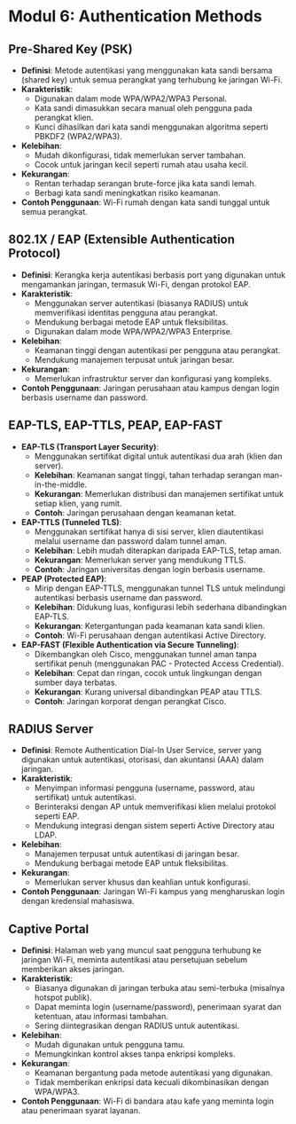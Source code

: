 # Modul 6: Authentication Methods

## Pre-Shared Key (PSK)

- **Definisi**: Metode autentikasi yang menggunakan kata sandi bersama (shared key) untuk semua perangkat yang terhubung ke jaringan Wi-Fi.
- **Karakteristik**:
  - Digunakan dalam mode WPA/WPA2/WPA3 Personal.
  - Kata sandi dimasukkan secara manual oleh pengguna pada perangkat klien.
  - Kunci dihasilkan dari kata sandi menggunakan algoritma seperti PBKDF2 (WPA2/WPA3).
- **Kelebihan**:
  - Mudah dikonfigurasi, tidak memerlukan server tambahan.
  - Cocok untuk jaringan kecil seperti rumah atau usaha kecil.
- **Kekurangan**:
  - Rentan terhadap serangan brute-force jika kata sandi lemah.
  - Berbagi kata sandi meningkatkan risiko keamanan.
- **Contoh Penggunaan**: Wi-Fi rumah dengan kata sandi tunggal untuk semua perangkat.

## 802.1X / EAP (Extensible Authentication Protocol)

- **Definisi**: Kerangka kerja autentikasi berbasis port yang digunakan untuk mengamankan jaringan, termasuk Wi-Fi, dengan protokol EAP.
- **Karakteristik**:
  - Menggunakan server autentikasi (biasanya RADIUS) untuk memverifikasi identitas pengguna atau perangkat.
  - Mendukung berbagai metode EAP untuk fleksibilitas.
  - Digunakan dalam mode WPA/WPA2/WPA3 Enterprise.
- **Kelebihan**:
  - Keamanan tinggi dengan autentikasi per pengguna atau perangkat.
  - Mendukung manajemen terpusat untuk jaringan besar.
- **Kekurangan**:
  - Memerlukan infrastruktur server dan konfigurasi yang kompleks.
- **Contoh Penggunaan**: Jaringan perusahaan atau kampus dengan login berbasis username dan password.

## EAP-TLS, EAP-TTLS, PEAP, EAP-FAST

- **EAP-TLS (Transport Layer Security)**:
  - Menggunakan sertifikat digital untuk autentikasi dua arah (klien dan server).
  - **Kelebihan**: Keamanan sangat tinggi, tahan terhadap serangan man-in-the-middle.
  - **Kekurangan**: Memerlukan distribusi dan manajemen sertifikat untuk setiap klien, yang rumit.
  - **Contoh**: Jaringan perusahaan dengan keamanan ketat.
- **EAP-TTLS (Tunneled TLS)**:
  - Menggunakan sertifikat hanya di sisi server, klien diautentikasi melalui username dan password dalam tunnel aman.
  - **Kelebihan**: Lebih mudah diterapkan daripada EAP-TLS, tetap aman.
  - **Kekurangan**: Memerlukan server yang mendukung TTLS.
  - **Contoh**: Jaringan universitas dengan login berbasis username.
- **PEAP (Protected EAP)**:
  - Mirip dengan EAP-TTLS, menggunakan tunnel TLS untuk melindungi autentikasi berbasis username dan password.
  - **Kelebihan**: Didukung luas, konfigurasi lebih sederhana dibandingkan EAP-TLS.
  - **Kekurangan**: Ketergantungan pada keamanan kata sandi klien.
  - **Contoh**: Wi-Fi perusahaan dengan autentikasi Active Directory.
- **EAP-FAST (Flexible Authentication via Secure Tunneling)**:
  - Dikembangkan oleh Cisco, menggunakan tunnel aman tanpa sertifikat penuh (menggunakan PAC - Protected Access Credential).
  - **Kelebihan**: Cepat dan ringan, cocok untuk lingkungan dengan sumber daya terbatas.
  - **Kekurangan**: Kurang universal dibandingkan PEAP atau TTLS.
  - **Contoh**: Jaringan korporat dengan perangkat Cisco.

## RADIUS Server

- **Definisi**: Remote Authentication Dial-In User Service, server yang digunakan untuk autentikasi, otorisasi, dan akuntansi (AAA) dalam jaringan.
- **Karakteristik**:
  - Menyimpan informasi pengguna (username, password, atau sertifikat) untuk autentikasi.
  - Berinteraksi dengan AP untuk memverifikasi klien melalui protokol seperti EAP.
  - Mendukung integrasi dengan sistem seperti Active Directory atau LDAP.
- **Kelebihan**:
  - Manajemen terpusat untuk autentikasi di jaringan besar.
  - Mendukung berbagai metode EAP untuk fleksibilitas.
- **Kekurangan**:
  - Memerlukan server khusus dan keahlian untuk konfigurasi.
- **Contoh Penggunaan**: Jaringan Wi-Fi kampus yang mengharuskan login dengan kredensial mahasiswa.

## Captive Portal

- **Definisi**: Halaman web yang muncul saat pengguna terhubung ke jaringan Wi-Fi, meminta autentikasi atau persetujuan sebelum memberikan akses jaringan.
- **Karakteristik**:
  - Biasanya digunakan di jaringan terbuka atau semi-terbuka (misalnya hotspot publik).
  - Dapat meminta login (username/password), penerimaan syarat dan ketentuan, atau informasi tambahan.
  - Sering diintegrasikan dengan RADIUS untuk autentikasi.
- **Kelebihan**:
  - Mudah digunakan untuk pengguna tamu.
  - Memungkinkan kontrol akses tanpa enkripsi kompleks.
- **Kekurangan**:
  - Keamanan bergantung pada metode autentikasi yang digunakan.
  - Tidak memberikan enkripsi data kecuali dikombinasikan dengan WPA/WPA3.
- **Contoh Penggunaan**: Wi-Fi di bandara atau kafe yang meminta login atau penerimaan syarat layanan.
